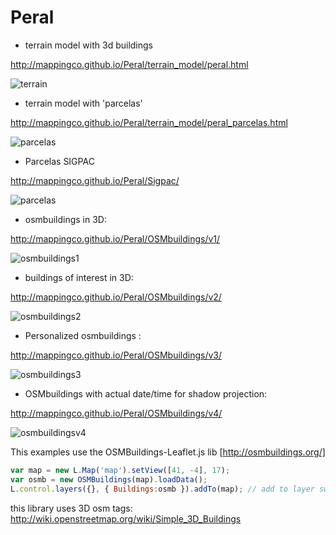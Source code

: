 Peral
=====


* terrain model with 3d buildings

http://mappingco.github.io/Peral/terrain_model/peral.html

![terrain](http://mappingco.github.io/Peral/terrain_model/terrain.png)


* terrain model with 'parcelas'

http://mappingco.github.io/Peral/terrain_model/peral_parcelas.html

![parcelas](http://mappingco.github.io/Peral/terrain_model/parcelas.png)

* Parcelas SIGPAC

http://mappingco.github.io/Peral/Sigpac/

![parcelas](http://mappingco.github.io/Peral/Sigpac/sigpac.png)

* osmbuildings in 3D:

http://mappingco.github.io/Peral/OSMbuildings/v1/

![osmbuildings1](http://mappingco.github.io/Peral/OSMbuildings/v1/osmbuildings1.png)

* buildings of interest in 3D:

http://mappingco.github.io/Peral/OSMbuildings/v2/

![osmbuildings2](http://mappingco.github.io/Peral/OSMbuildings/v2/osmbuildings2.png)

* Personalized osmbuildings :

http://mappingco.github.io/Peral/OSMbuildings/v3/

![osmbuildings3](http://mappingco.github.io/Peral/OSMbuildings/v3/osmbuildings3.png)

* OSMbuildings with actual date/time for shadow projection:

http://mappingco.github.io/Peral/OSMbuildings/v4/

![osmbuildingsv4](http://mappingco.github.io/Peral/OSMbuildings/v4/osmbuildings4.png)


This examples use the OSMBuildings-Leaflet.js lib [http://osmbuildings.org/]

```javascript
var map = new L.Map('map').setView([41, -4], 17);
var osmb = new OSMBuildings(map).loadData();
L.control.layers({}, { Buildings:osmb }).addTo(map); // add to layer switcher (optional)
```
this library uses 3D osm tags: http://wiki.openstreetmap.org/wiki/Simple_3D_Buildings